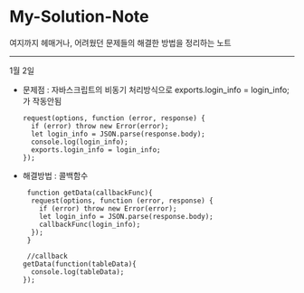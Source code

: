 # My-Solution-Note

여지까지 헤매거나, 어려웠던 문제들의 해결한 방법을 정리하는 노트

-------------------------------

1월 2일

  - 문제점 : 자바스크립트의 비동기 처리방식으로 exports.login_info = login_info; 가 작동안됨
  
        request(options, function (error, response) {
          if (error) throw new Error(error);
          let login_info = JSON.parse(response.body);
          console.log(login_info);
          exports.login_info = login_info;
        });

  - 해결방법 : 콜백함수
  
         function getData(callbackFunc){
          request(options, function (error, response) {
            if (error) throw new Error(error);
            let login_info = JSON.parse(response.body);
            callbackFunc(login_info);
          });
         }

         //callback
        getData(function(tableData){
          console.log(tableData);
        });
